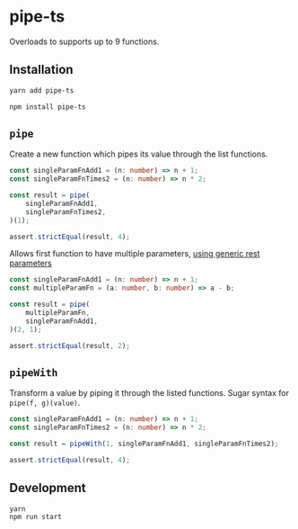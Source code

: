 # pipe-ts

Overloads to supports up to 9 functions.

## Installation

```sh
yarn add pipe-ts

npm install pipe-ts
```

## `pipe`

Create a new function which pipes its value through the list functions.

```ts
const singleParamFnAdd1 = (n: number) => n + 1;
const singleParamFnTimes2 = (n: number) => n * 2;

const result = pipe(
    singleParamFnAdd1,
    singleParamFnTimes2,
)(1);

assert.strictEqual(result, 4);
```

Allows first function to have multiple parameters, [using generic rest parameters](https://github.com/Microsoft/TypeScript/issues/29904#issuecomment-471334674)

```ts
const singleParamFnAdd1 = (n: number) => n + 1;
const multipleParamFn = (a: number, b: number) => a - b;

const result = pipe(
    multipleParamFn,
    singleParamFnAdd1,
)(2, 1);

assert.strictEqual(result, 2);
```

## `pipeWith`

Transform a value by piping it through the listed functions. Sugar syntax for `pipe(f, g)(value)`.

```ts
const singleParamFnAdd1 = (n: number) => n + 1;
const singleParamFnTimes2 = (n: number) => n * 2;

const result = pipeWith(1, singleParamFnAdd1, singleParamFnTimes2);

assert.strictEqual(result, 4);
```

## Development

```
yarn
npm run start
```
